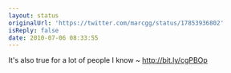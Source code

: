 ```yaml
---
layout: status
originalUrl: 'https://twitter.com/marcgg/status/17853936802'
isReply: false
date: 2010-07-06 08:33:55
---
```


It's also true for a lot of people I know ~ http://bit.ly/cgPBOp
